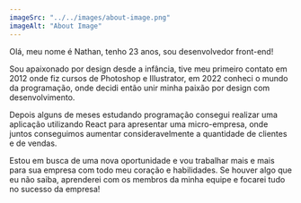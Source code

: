 ```yaml
---
imageSrc: "../../images/about-image.png"
imageAlt: "About Image"
---
```


Olá, meu nome é Nathan, tenho 23 anos, sou desenvolvedor front-end!

Sou apaixonado por design desde a infância, tive meu primeiro contato em 2012 onde fiz cursos de Photoshop e Illustrator, em 2022 conheci o mundo da programação, onde decidi então unir minha paixão por design com desenvolvimento.

Depois alguns de meses estudando programação consegui realizar uma aplicação utilizando React para apresentar uma micro-empresa, onde juntos conseguimos aumentar consideravelmente a quantidade de clientes e de vendas.

Estou em busca de uma nova oportunidade e vou trabalhar mais e mais para sua empresa com todo meu coração e habilidades. Se houver algo que eu não saiba, aprenderei com os membros da minha equipe e focarei tudo no sucesso da empresa!
